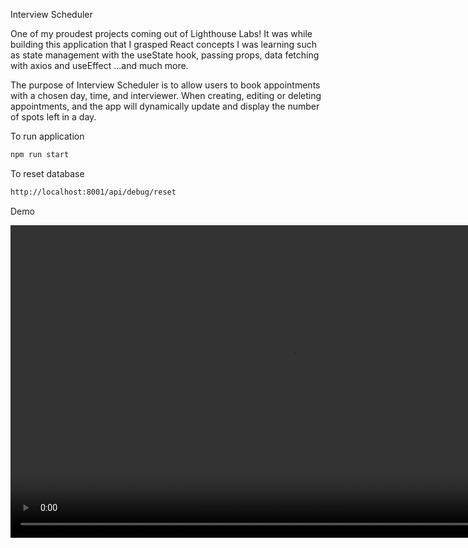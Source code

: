 Interview Scheduler


One of my proudest projects coming out of Lighthouse Labs! It was while building this application that I grasped React concepts I was learning such as state management with the useState hook, passing props, data fetching with axios and useEffect ...and much more.


The purpose of Interview Scheduler is to allow users to book appointments with a chosen day, time, and interviewer. When creating, editing or deleting appointments, and the app will dynamically update and display the number of spots left in a day.

To run application

```bash
npm run start
```

To reset database

```bash
http://localhost:8001/api/debug/reset
```
Demo

<video width="900" height="500" controls>
  <source src="Interview_Scheduler_Demo.mov" type="video/mp4">
</video>